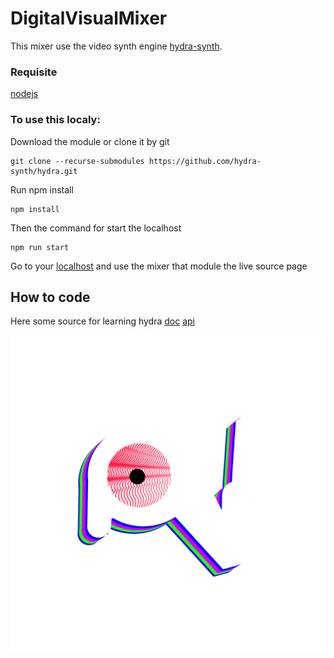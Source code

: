 # DigitalVisualMixer

This mixer use the video synth engine [hydra-synth](https://github.com/hydra-synth/hydra-synth).
### Requisite
[nodejs](https://nodejs.org/en/download/)

### To use this localy:
Download the module or clone it by git 
```
git clone --recurse-submodules https://github.com/hydra-synth/hydra.git
```

Run npm install
```
npm install
```

Then the command for start the localhost
```
npm run start
```

Go to your [localhost](http://localhost:8080/) and use the mixer that module the live source page

## How to code

Here some source for learning hydra
[doc](https://hydra.ojack.xyz/docs/#/)
[api](https://hydra.ojack.xyz/api/)



![@vitreous_spaghetti](/src/resource/img/alpha.png?raw=true)
